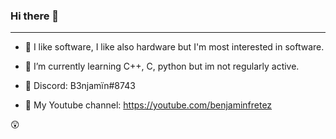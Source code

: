 ### Hi there 👋

---

- 🔭 I like software, I like also hardware but I'm most interested in software.

- 🌱 I’m currently learning C++, C, python but im not regularly active.

- 👾 Discord: B3njamïn#8743

- 🔴 My Youtube channel: https://youtube.com/benjaminfretez

😲
